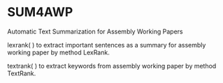 # SUM4AWP
Automatic Text Summarization for Assembly Working Papers

lexrank( ) to extract important sentences as a summary for assembly working paper by method LexRank. 

textrank( ) to extract keywords from assembly working paper by method TextRank.
